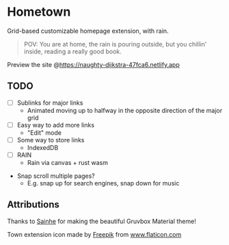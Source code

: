 # Hometown

Grid-based customizable homepage extension, with rain.

> POV: You are at home, the rain is pouring outside, but you chillin' inside, reading a really good book.

Preview the site @https://naughty-dijkstra-47fca6.netlify.app

## TODO

- [ ] Sublinks for major links
  - Animated moving up to halfway in the opposite direction of the major grid
- [ ] Easy way to add more links
  - "Edit" mode
- [ ] Some way to store links
  - IndexedDB
- [ ] RAIN
  - Rain via canvas + rust wasm
- Snap scroll multiple pages?
  - E.g. snap up for search engines, snap down for music

## Attributions

Thanks to [Sainhe](https://github.com/sainnhe/gruvbox-material) for making the beautiful Gruvbox Material theme!

<div>Town extension icon made by <a href="https://www.freepik.com" title="Freepik">Freepik</a> from <a href="https://www.flaticon.com/" title="Flaticon">www.flaticon.com</a></div>
